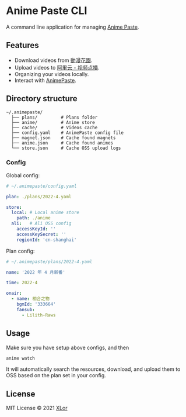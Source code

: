 # Anime Paste CLI

A command line application for managing [Anime Paste](https://github.com/XLorPaste/AnimePaste).

## Features

+ Download videos from [動漫花園](https://share.dmhy.org/).
+ Upload videos to [阿里云 - 视频点播](https://www.aliyun.com/product/vod).
+ Organizing your videos locally.
+ Interact with [AnimePaste](https://anime.xlorpaste.cn).

## Directory structure

```text
~/.animepaste/
  ├── plans/         # Plans folder
  ├── anime/         # Anime store
  ├── cache/         # Videos cache
  ├── config.yaml    # AnimePaste config file
  ├── magnet.json    # Cache found magnets
  ├── anime.json     # Cache found animes
  └── store.json     # Cache OSS upload logs
```

### Config

Global config:

```yaml
# ~/.animepaste/config.yaml

plan: ./plans/2022-4.yaml

store:
  local: # Local anime store
    path: ./anime
  ali:   # Ali OSS config
    accessKeyId: ''
    accessKeySecret: ''
    regionId: 'cn-shanghai'
```

Plan config:

```yaml
# ~/.animepaste/plans/2022-4.yaml

name: '2022 年 4 月新番'

time: 2022-4

onair:
  - name: 相合之物
    bgmId: '333664'
    fansub:
      - Lilith-Raws
```

## Usage

Make sure you have setup above configs, and then

```bash
anime watch
```

It will automatically search the resources, download, and upload them to OSS based on the plan set in your config.

## License

MIT License © 2021 [XLor](https://github.com/yjl9903)
